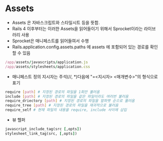 # Assets
- Assets 은 자바스크립트와 스타일시트 등을 뜻함.
- Rails 4 이후부터는 이러한 Assets을 읽어들이기 위해서 Sprocket이라는 라이브러리 사용
- Sprocket은 매니페스트를 읽어들여서 수행
- Rails.application.config.assets.paths 에 assets 에 포함되어 있는 경로를 확인할 수 있음

```ruby
/app/assets/javascripts/application.js
/app/assets/stylesheets/application.css
```  
- 매니페스트 정의 지시자는 주석(//, *)다음에 "=<지시자> <매개변수>"의 형식으로 표기

```sh
require [path] # 지정된 경로의 파일을 1회만 불러옴
include [path] # 지정된 경로의 파일을 같은 파일이라도 여러번 불러옴
require_driectory [path] # 지정된 경로의 파일을 알파벳 순으로 불러옴
require_tree [path] # 지정된 경로의 파일을 재귀적으로 불러옴
require_self # 현재 파일의 내용을 require, include 사이에 삽입
```

- 뷰 헬퍼

```ruby
javascript_include_tag(src [,opts])
stylesheet_link_tag(src, [,opts])
```
